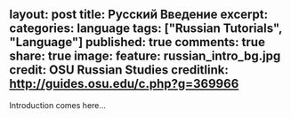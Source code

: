 layout: post
title: Русский Введение
excerpt:
categories: language
tags: ["Russian Tutorials", "Language"]
published: true
comments: true
share: true
image:
  feature: russian_intro_bg.jpg
  credit: OSU Russian Studies
  creditlink: http://guides.osu.edu/c.php?g=369966
---

Introduction comes here...
